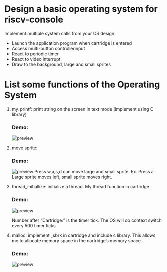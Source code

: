 # Design a basic operating system for riscv-console
Implement multiple system calls from your OS design.
* Launch the application program when cartridge is entered
* Access multi-button controllerinput
* React to periodic timer
* React to video interrupt
* Draw to the background, large and small sprites

# List some functions of the Operating System

 

1. my_printf: print string on the screen in text mode (implement using C library)
    ### Demo:
    ![preview](https://imgur.com/Tumx4zu.png)
 


2. move sprite:
    ### Demo:
    ![preview](https://i.imgur.com/qgTSQ9n.png)
    Press w,a,s,d can move large and small sprite.
    Ex. Press a Large sprite moves left, small sprite moves right.

3. thread_initiallize: initialize a thread.
    My thread function in cartridge
    ### Demo:
    ![preview](https://i.imgur.com/utewlfJ.png)
    
    Number after “Cartridge:” is the timer tick. The OS will do context switch every 500 timer ticks.



4. malloc:
    implement _sbrk in cartridge and include c library. This allows me to allocate memory space in the cartridge’s memory space.


    ### Demo:
    ![preview](https://i.imgur.com/Motnjiu.png)

  



